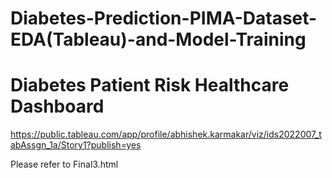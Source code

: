# Diabetes-Prediction-PIMA-Dataset-EDA(Tableau)-and-Model-Training
# Diabetes Patient Risk Healthcare Dashboard
https://public.tableau.com/app/profile/abhishek.karmakar/viz/ids2022007_tabAssgn_1a/Story1?publish=yes

Please refer to Final3.html
